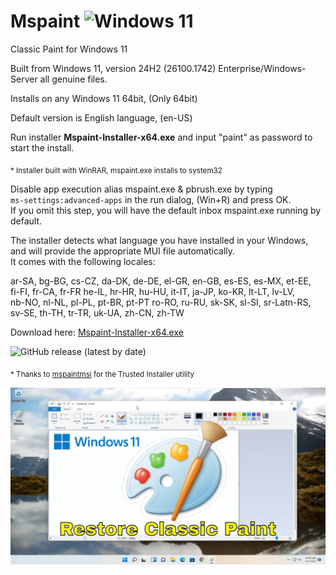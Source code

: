 # Mspaint ![Windows 11](https://img.shields.io/badge/Windows%2011-%230079d5.svg?style=for-the-badge&logo=Windows%2011&logoColor=white)
Classic Paint for Windows 11

Built from Windows 11, version 24H2 (26100.1742) Enterprise/Windows-Server all genuine files.

Installs on any Windows 11 64bit, (Only 64bit)

Default version is English language, (en-US)

Run installer **Mspaint-Installer-x64.exe** and input "paint" as password to start the install.

<sub>* Installer built with WinRAR, mspaint.exe installs to system32</sub>

Disable app execution alias mspaint.exe & pbrush.exe by typing <br>`ms-settings:advanced-apps`
in the run dialog, (Win+R) and press OK.<br>
If you omit this step, you will have the default inbox mspaint.exe running by default.

The installer detects what language you have installed in your Windows,<br>
and will provide the appropriate MUI file automatically.<br> It comes with
the following locales:
				

ar-SA, bg-BG, cs-CZ, da-DK, de-DE, el-GR, en-GB, es-ES, es-MX, et-EE,<br> fi-FI, fr-CA, fr-FR
he-IL, hr-HR, hu-HU, it-IT, ja-JP, ko-KR, lt-LT, lv-LV,<br> nb-NO, nl-NL, pl-PL, pt-BR, pt-PT
ro-RO, ru-RU, sk-SK, sl-SI, sr-Latn-RS,<br> sv-SE, th-TH, tr-TR, uk-UA, zh-CN, zh-TW

Download here: [Mspaint-Installer-x64.exe](https://github.com/dobbelina/Mspaint/releases/latest/download/Mspaint-Installer-x64.exe)

![GitHub release (latest by date)](https://img.shields.io/github/downloads/dobbelina/Mspaint/latest/total)

<sub>* Thanks to [mspaintmsi](https://github.com/mspaintmsi/superUser) for the Trusted Installer utility </sub>


<p align="center"><img src="Classic-Paint.jpg" width="600" /></p>
